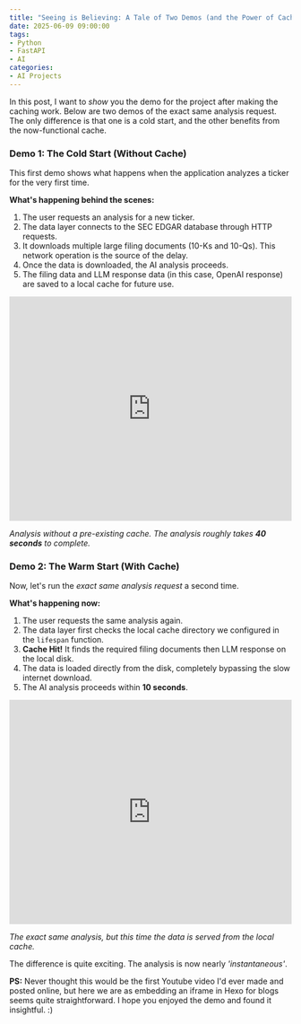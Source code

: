 ```yaml
---
title: "Seeing is Believing: A Tale of Two Demos (and the Power of Caching)"
date: 2025-06-09 09:00:00
tags:
- Python
- FastAPI
- AI
categories:
- AI Projects
---
```


In this post, I want to *show* you the demo for the project after making the caching work. Below are two demos of the exact same analysis request. The only difference is that one is a cold start, and the other benefits from the now-functional cache.

<!-- more -->

### Demo 1: The Cold Start (Without Cache)

This first demo shows what happens when the application analyzes a ticker for the very first time.

**What's happening behind the scenes:**
1.  The user requests an analysis for a new ticker.
2.  The data layer connects to the SEC EDGAR database through HTTP requests.
3.  It downloads multiple large filing documents (10-Ks and 10-Qs). This network operation is the source of the delay.
4.  Once the data is downloaded, the AI analysis proceeds.
5.  The filing data and LLM response data (in this case, OpenAI response) are saved to a local cache for future use.

<iframe width="100%" height="400" src="https://www.youtube.com/embed/yFU5igLJ2dk" 
    title="SEC Filing Analysis Demo" 
    frameborder="0" 
    allow="accelerometer; autoplay; clipboard-write; encrypted-media; gyroscope; picture-in-picture" 
    allowfullscreen>
</iframe>
<p class="text-center text-muted mt-2"><em>Analysis without a pre-existing cache. The analysis roughly takes <strong>40 seconds</strong> to complete.</em></p>

### Demo 2: The Warm Start (With Cache)

Now, let's run the *exact same analysis request* a second time.

**What's happening now:**
1.  The user requests the same analysis again.
2.  The data layer first checks the local cache directory we configured in the `lifespan` function.
3.  **Cache Hit!** It finds the required filing documents then LLM response on the local disk.
4.  The data is loaded directly from the disk, completely bypassing the slow internet download.
5.  The AI analysis proceeds within <strong>10 seconds</strong>.

<iframe width="100%" height="400" src="https://www.youtube.com/embed/GT1UkYdeBbA" 
    title="SEC Filing Analysis Demo" 
    frameborder="0" 
    allow="accelerometer; autoplay; clipboard-write; encrypted-media; gyroscope; picture-in-picture" 
    allowfullscreen>
</iframe>
<p class="text-center text-muted mt-2"><em>The exact same analysis, but this time the data is served from the local cache.</em></p>

The difference is quite exciting. The analysis is now nearly *'instantaneous'*.

**PS:** Never thought this would be the first Youtube video I'd ever made and posted online, but here we are as embedding an iframe in Hexo for blogs seems quite straightforward. I hope you enjoyed the demo and found it insightful. :)
